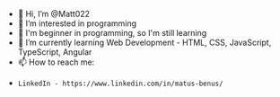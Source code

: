 - 👋 Hi, I’m @Matt022
- 👀 I’m interested in programming
- 👋 I'm beginner in programming, so I'm still learning
- 🌱 I’m currently learning Web Development - HTML, CSS, JavaScript, TypeScript, Angular
- 📫 How to reach me:
-     LinkedIn - https://www.linkedin.com/in/matus-benus/

<!---
Matt022/Matt022 is a ✨ special ✨ repository because its `README.md` (this file) appears on your GitHub profile.
You can click the Preview link to take a look at your changes.
--->
